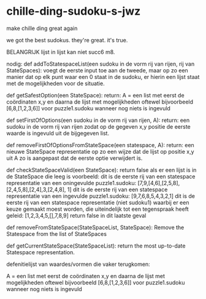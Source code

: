 # chille-ding-sudoku-s-jwz
make chille ding great again

we got the best sudokus. they're great. it's true.

BELANGRIJK lijst in lijst kan niet succ6 m8.



nodig:
def addToStatespaceList(een sudoku in de vorm rij van rijen, rij van StateSpaces):
   voegt de eerste input toe aan de tweede, maar op zo een manier dat op elk punt waar een 0 staat in de sudoku,
   er hierin een lijst staat met de mogelijkheden voor de situatie.

    
def getSafestOption(een StateSpace):
   return: A = een list met eerst de coördinaten x,y en daarna de lijst met mogelijkheden
   oftewel bijvoorbeeld [6,8,[1,2,3,6]] voor puzzle1.sudoku wanneer nog niets is ingevuld

def setFirstOfOptions(een sudoku in de vorm rij van rijen, A):
   return: een sudoku in de vorm rij van rijen zodat op de gegeven x,y positie de eerste waarde is ingevuld uit
           de bijgegeven list.

def removeFirstOfOptionsFromStateSpace(een statespace, A):
   return: een nieuwe StateSpace representatie op zo een wijze dat de lijst op positie x,y uit A zo is aangepast dat
           de eerste optie verwijdert is.

def checkStateSpaceValid(een StateSpace):
   return false als er een lijst is in de StateSpace die leeg is
          voorbeeld:
          dit is de eerste rij van een statespace representatie van een oningevulde puzzle1.sudoku:
          [7,9,[4,6],[2,5,8],[2,4,5,8],[2,4],3,[2,4,8], 1]
          dit is de eerste rij van een statespace representatie van een ingevulde puzzle1.sudoku:
          [9,7,6,8,5,4,3,2,1]
          dit is de eerste rij van een statespace representatie (niet sudoku1) waarbij er een keuze gemaakt moest worden,
          die uiteindelijk tot een tegenspraak heeft geleid:
          [1,2,3,4,5,[],7,8,9]
          return false in dit laatste geval

def removeFromStateSpace(StateSpaceList, StateSpace):
   Remove the Statespace from the list of StateSpaces

def getCurrentStateSpace(StateSpaceList):
    return the most up-to-date Statespace representation.


defenitielijst van waardes/vormen die vaker terugkomen:

A = een list met eerst de coördinaten x,y en daarna de lijst met mogelijkheden
   oftewel bijvoorbeeld [6,8,[1,2,3,6]] voor puzzle1.sudoku wanneer nog niets is ingevuld

